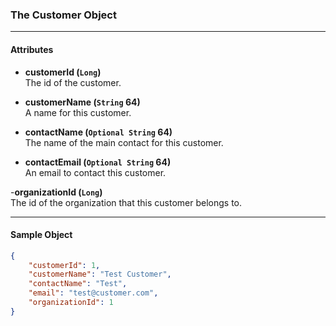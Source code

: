 ### The Customer Object
___
#### Attributes
- **customerId (`Long`)**<br/>
The id of the customer.

- **customerName (`String` 64)**<br/>
A name for this customer.

- **contactName (`Optional String` 64)**<br/>
The name of the main contact for this customer.

- **contactEmail (`Optional String` 64)**<br/>
An email to contact this customer.

-**organizationId (`Long`)**<br/>
The id of the organization that this customer belongs to.
___
#### Sample Object
```json
{
    "customerId": 1,
    "customerName": "Test Customer",
    "contactName": "Test",
    "email": "test@customer.com",
    "organizationId": 1
}
```
